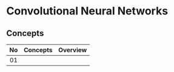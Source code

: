 # Convolutional Neural Networks

## Concepts
| No| Concepts | Overview |
| :---: | ----- | :---: |
|01|